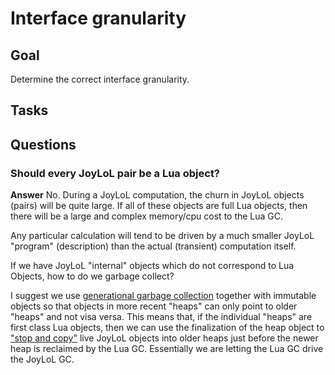 # Interface granularity

## Goal

Determine the correct interface granularity.

## Tasks 

## Questions 

### Should every JoyLoL pair be a Lua object?

**Answer** No. During a JoyLoL computation, the churn in JoyLoL objects 
(pairs) will be quite large. If all of these objects are full Lua objects, 
then there will be a large and complex memory/cpu cost to the Lua GC. 

Any particular calculation will tend to be driven by a much smaller JoyLoL 
"program" (description) than the actual (transient) computation itself.

If we have JoyLoL "internal" objects which do not correspond to Lua 
Objects, how to do we garbage collect? 

I suggest we use [generational garbage 
collection](http://wiki.c2.com/?GenerationalGarbageCollection) together 
with immutable objects so that objects in more recent "heaps" can only 
point to older "heaps" and not visa versa. This means that, if the 
individual "heaps" are first class Lua objects, then we can use the 
finalization of the heap object to ["stop and 
copy"](http://wiki.c2.com/?StopAndCopy) live JoyLoL objects into older 
heaps just before the newer heap is reclaimed by the Lua GC. Essentially 
we are letting the Lua GC drive the JoyLoL GC. 

